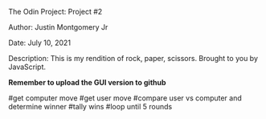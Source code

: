 The Odin Project: Project #2

Author: Justin Montgomery Jr

Date: July 10, 2021

Description: This is my rendition of rock, paper, scissors. 
Brought to you by JavaScript.

**Remember to upload the GUI version to github** 


#get computer move
#get user move
#compare user vs computer and determine winner
#tally wins
#loop until 5 rounds
